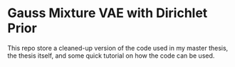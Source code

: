 # Gauss Mixture VAE with Dirichlet Prior
This repo store a cleaned-up version of the code used in my master thesis, the
thesis itself, and some quick tutorial on how the code can be used.
